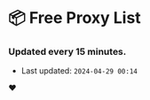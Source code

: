 # :package: Free Proxy List
### Updated every 15 minutes.

- Last updated: `2024-04-29 00:14`

:heart:
